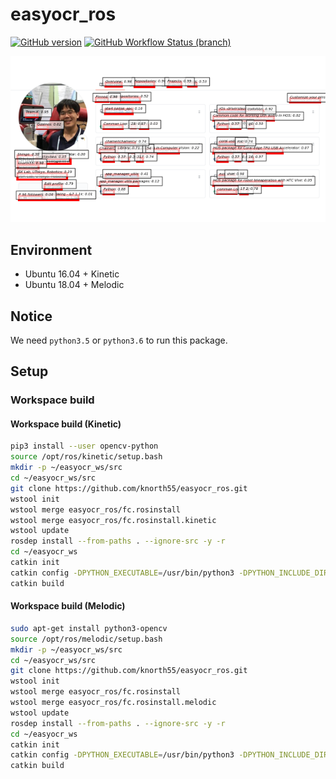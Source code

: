 # easyocr_ros
[![GitHub version](https://badge.fury.io/gh/knorth55%2Feasyocr_ros.svg)](https://badge.fury.io/gh/knorth55%2Feasyocr_ros)
[![GitHub Workflow Status (branch)](https://img.shields.io/github/workflow/status/knorth55/easyocr_ros/CI/master)](https://github.com/knorth55/easyocr_ros/actions)

![sample](./.readme/sample.png)

## Environment

- Ubuntu 16.04 + Kinetic
- Ubuntu 18.04 + Melodic

## Notice

We need `python3.5` or `python3.6` to run this package.

## Setup

### Workspace build

#### Workspace build (Kinetic)

```bash
pip3 install --user opencv-python
source /opt/ros/kinetic/setup.bash
mkdir -p ~/easyocr_ws/src
cd ~/easyocr_ws/src
git clone https://github.com/knorth55/easyocr_ros.git
wstool init
wstool merge easyocr_ros/fc.rosinstall
wstool merge easyocr_ros/fc.rosinstall.kinetic
wstool update
rosdep install --from-paths . --ignore-src -y -r
cd ~/easyocr_ws
catkin init
catkin config -DPYTHON_EXECUTABLE=/usr/bin/python3 -DPYTHON_INCLUDE_DIR=/usr/include/python3.5m -DPYTHON_LIBRARY=/usr/lib/x86_64-linux-gnu/libpython3.5m.so
catkin build
```

#### Workspace build (Melodic)

```bash
sudo apt-get install python3-opencv
source /opt/ros/melodic/setup.bash
mkdir -p ~/easyocr_ws/src
cd ~/easyocr_ws/src
git clone https://github.com/knorth55/easyocr_ros.git
wstool init
wstool merge easyocr_ros/fc.rosinstall
wstool merge easyocr_ros/fc.rosinstall.melodic
wstool update
rosdep install --from-paths . --ignore-src -y -r
cd ~/easyocr_ws
catkin init
catkin config -DPYTHON_EXECUTABLE=/usr/bin/python3 -DPYTHON_INCLUDE_DIR=/usr/include/python3.6m -DPYTHON_LIBRARY=/usr/lib/x86_64-linux-gnu/libpython3.6m.so
catkin build
```
